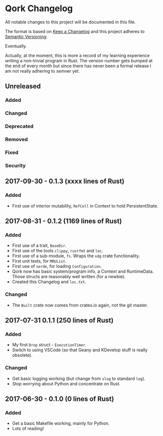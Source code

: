 # Qork Changelog

All notable changes to this project will be documented in this file.

The format is based on [Keep a Changelog](http://keepachangelog.com/en/1.0.0/)
and this project adheres to [Semantic Versioning](http://semver.org/spec/v2.0.0.html).

Eventually.

Actually, at the moment, this is more a record of my learning experience writing
a non-trivial program in Rust. The version number gets bumped at the end of every
month but since there has never been a formal release I am not really adhering to
semver yet.

## Unreleased
### Added
### Changed
### Deprecated
### Removed
### Fixed
### Security

## 2017-09-30 - 0.1.3 (xxxx lines of Rust)
### Added
* First use of interior mutability, `RefCell` in Context to hold PersistentState.

## 2017-08-31 - 0.1.2 (1169 lines of Rust)
### Added
* First use of a trait, `BaseDir`.
* First use of the tools `clippy`, `rustfmt` and `loc`.
* First use of a sub-module, `fs`. Wraps the `xdg` crate functionality.
* First unit tests, for `MRUList`.
* First use of `serde`, for loading `Configuration`.
* Qork now has basic system/program info, a Context and RuntimeData.
  Those structs are reasonably well written (for a newbie).
* Created this Changelog and `loc.txt`.

### Changed
* The `Built` crate now comes from crates.io again, not the git master.

## 2017-07-31 0.1.1 (250 lines of Rust)
### Added
* My first `Drop` struct - `ExecutionTimer`.
* Switch to using VSCode (so that Geany and KDevelop stuff is really obsolete).
### Changed
* Get basic logging working (but change from `slog` to standard `log`).
* Stop worrying about Python and concentrate on Rust.

## 2017-06-30 - 0.1.0 (0 lines of Rust)
### Added
* Get a basic Makefile working, mainly for Python.
* Lots of reading!
